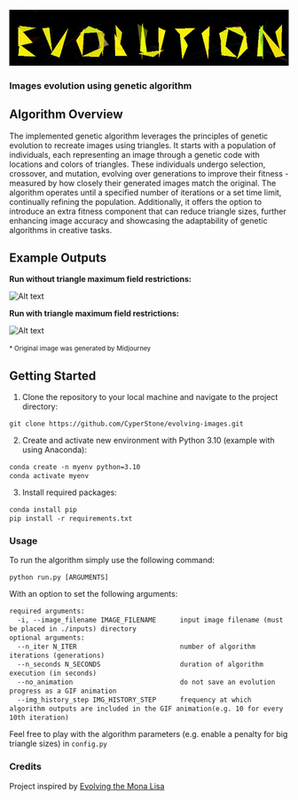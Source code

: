![Alt text](https://github.com/CyperStone/evolving-images/blob/main/outputs/banner_evolved.jpg)

### Images evolution using genetic algorithm


## Algorithm Overview
The implemented genetic algorithm leverages the principles of genetic evolution to recreate images using triangles. It starts with a population of individuals,
each representing an image through a genetic code with locations and colors of triangles. These individuals undergo selection, crossover, and mutation,
evolving over generations to improve their fitness - measured by how closely their generated images match the original. The algorithm operates until a specified number of iterations or a set time limit,
continually refining the population. Additionally, it offers the option to introduce an extra fitness component that can reduce triangle sizes,
further enhancing image accuracy and showcasing the adaptability of genetic algorithms in creative tasks.

## Example Outputs
**Run without triangle maximum field restrictions:**

![Alt text](https://github.com/CyperStone/evolving-images/blob/main/outputs/pacman_evolution_progress.gif)

**Run with triangle maximum field restrictions:**

![Alt text](https://github.com/CyperStone/evolving-images/blob/main/outputs/pacman_evolution_progress_field_penalty.gif)

<small>* Original image was generated by Midjourney</small>

## Getting Started
1. Clone the repository to your local machine and navigate to the project directory:
```
git clone https://github.com/CyperStone/evolving-images.git
```
2. Create and activate new environment with Python 3.10 (example with using Anaconda):
```
conda create -n myenv python=3.10
conda activate myenv
```
3. Install required packages:
```
conda install pip
pip install -r requirements.txt
```

### Usage
To run the algorithm simply use the following command:
```
python run.py [ARGUMENTS]
```
With an option to set the following arguments:
```
required arguments:
  -i, --image_filename IMAGE_FILENAME      input image filename (must be placed in ./inputs) directory
optional arguments:
  --n_iter N_ITER                          number of algorithm iterations (generations)
  --n_seconds N_SECONDS                    duration of algorithm execution (in seconds)
  --no_animation                           do not save an evolution progress as a GIF animation
  --img_history_step IMG_HISTORY_STEP      frequency at which algorithm outputs are included in the GIF animation(e.g. 10 for every 10th iteration)
```
Feel free to play with the algorithm parameters (e.g. enable a penalty for big triangle sizes) in `config.py`

### Credits
Project inspired by [Evolving the Mona Lisa](https://chriscummins.cc/s/genetics/)
